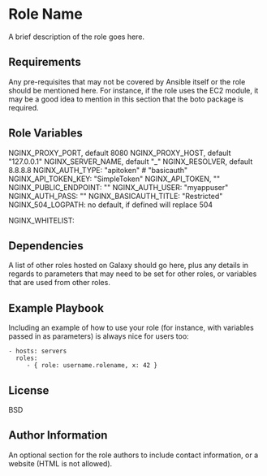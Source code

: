 Role Name
=========

A brief description of the role goes here.

Requirements
------------

Any pre-requisites that may not be covered by Ansible itself or the role should be mentioned here. For instance, if the role uses the EC2 module, it may be a good idea to mention in this section that the boto package is required.

Role Variables
--------------

NGINX_PROXY_PORT, default 8080
NGINX_PROXY_HOST, default "127.0.0.1"
NGINX_SERVER_NAME, default "_"
NGINX_RESOLVER, default 8.8.8.8
NGINX_AUTH_TYPE: "apitoken" # "basicauth"
NGINX_API_TOKEN_KEY: "SimpleToken"
NGINX_API_TOKEN, ""
NGINX_PUBLIC_ENDPOINT: ""
NGINX_AUTH_USER: "myappuser"
NGINX_AUTH_PASS: ""
NGINX_BASICAUTH_TITLE: "Restricted"
NGINX_504_LOGPATH: no default, if defined will replace 504

NGINX_WHITELIST:

Dependencies
------------

A list of other roles hosted on Galaxy should go here, plus any details in regards to parameters that may need to be set for other roles, or variables that are used from other roles.

Example Playbook
----------------

Including an example of how to use your role (for instance, with variables passed in as parameters) is always nice for users too:

    - hosts: servers
      roles:
         - { role: username.rolename, x: 42 }

License
-------

BSD

Author Information
------------------

An optional section for the role authors to include contact information, or a website (HTML is not allowed).
